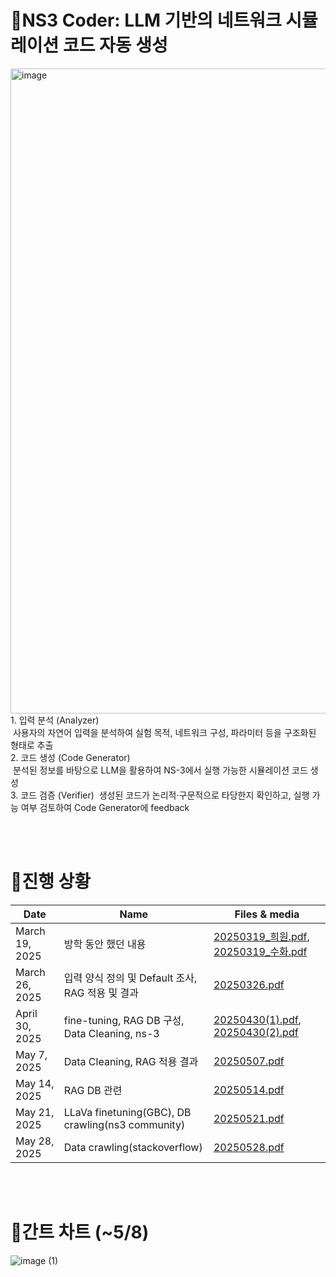 # 🔎NS3 Coder: LLM 기반의 네트워크 시뮬레이션 코드 자동 생성
<img width="1032" alt="image" src="https://github.com/user-attachments/assets/32f3dbbd-ffe0-4c41-b091-f9b7ef6c3371" />
1. 입력 분석 (Analyzer)
</br>
 사용자의 자연어 입력을 분석하여 실험 목적, 네트워크 구성, 파라미터 등을 구조화된 형태로 추출
</br>
2. 코드 생성 (Code Generator)
</br>
 분석된 정보를 바탕으로 LLM을 활용하여 NS-3에서 실행 가능한 시뮬레이션 코드 생성  
 </br>
3. 코드 검증 (Verifier)
 생성된 코드가 논리적·구문적으로 타당한지 확인하고, 실행 가능 여부 검토하여 Code Generator에 feedback  

</br></br>
# 📑진행 상황

| Date           | Name                                             | Files & media                  |
|----------------|--------------------------------------------------|--------------------------------|
| March 19, 2025 | 방학 동안 했던 내용                              | [20250319_희원.pdf](https://github.com/o4e3/NS3-Coder/blob/main/docs/20250528.pdf), [20250319_수화.pdf](https://github.com/o4e3/NS3-Coder/blob/main/docs/20250319_%EC%88%98%ED%99%94.pdf)      |
| March 26, 2025 | 입력 양식 정의 및 Default 조사, RAG 적용 및 결과 | [20250326.pdf](https://github.com/o4e3/NS3-Coder/blob/main/docs/20250326.pdf)         |
| April 30, 2025 | fine-tuning, RAG DB 구성, Data Cleaning, ns-3   | [20250430(1).pdf](https://github.com/o4e3/NS3-Coder/blob/main/docs/20250430%20(1).pdf), [20250430(2).pdf](https://github.com/o4e3/NS3-Coder/blob/main/docs/20250430%20(2).pdf) |
| May 7, 2025    | Data Cleaning, RAG 적용 결과                     | [20250507.pdf](https://github.com/o4e3/NS3-Coder/blob/main/docs/20250507.pdf)              |
| May 14, 2025   | RAG DB 관련                                     | [20250514.pdf](https://github.com/o4e3/NS3-Coder/blob/main/docs/20250514.pdf)            |
| May 21, 2025   | LLaVa finetuning(GBC), DB crawling(ns3 community)| [20250521.pdf](https://github.com/o4e3/NS3-Coder/blob/main/docs/20250521.pdf)             |
| May 28, 2025   | Data crawling(stackoverflow)                    | [20250528.pdf](https://github.com/o4e3/NS3-Coder/blob/main/docs/20250528.pdf) |

</br></br>
# 📆간트 차트 (~5/8)
![image (1)](https://github.com/user-attachments/assets/9589cf20-f8ce-4553-921c-1fe656c512ea)


 
